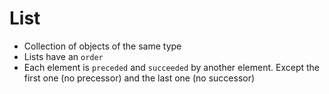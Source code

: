 # List

- Collection of objects of the same type
- Lists have an `order`
- Each element is `preceded` and `succeeded` by another element. Except the first one (no precessor) and the last one (no successor)
